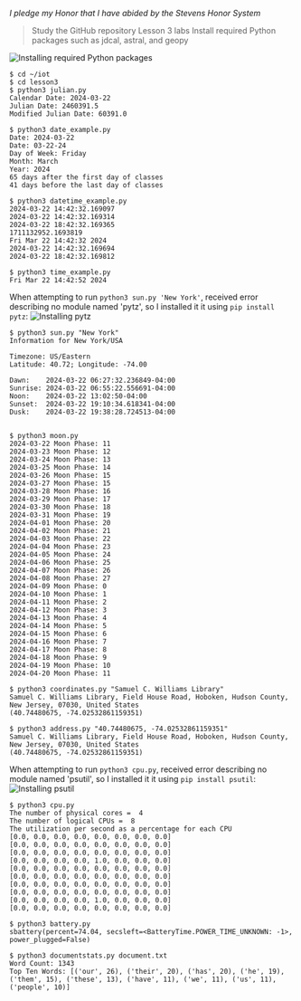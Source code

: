 *I pledge my Honor that I have abided by the Stevens Honor System*

> Study the GitHub repository Lesson 3 labs
> Install required Python packages such as jdcal, astral, and geopy

![Installing required Python packages](https://github.com/nicomcd/Engineering-Design-VI/blob/main/Images/Lab3installgeopy.png)

```
$ cd ~/iot
$ cd lesson3
$ python3 julian.py
Calendar Date: 2024-03-22
Julian Date: 2460391.5
Modified Julian Date: 60391.0

$ python3 date_example.py
Date: 2024-03-22
Date: 03-22-24
Day of Week: Friday
Month: March
Year: 2024
65 days after the first day of classes
41 days before the last day of classes

$ python3 datetime_example.py
2024-03-22 14:42:32.169097
2024-03-22 14:42:32.169314
2024-03-22 18:42:32.169365
1711132952.1693819
Fri Mar 22 14:42:32 2024
2024-03-22 14:42:32.169694
2024-03-22 18:42:32.169812

$ python3 time_example.py
Fri Mar 22 14:42:52 2024
```

When attempting to run `python3 sun.py 'New York'`, received error describing no module named 'pytz', so I installed it it using `pip install pytz`:
![Installing pytz](https://github.com/nicomcd/Engineering-Design-VI/blob/main/Images/Lab3pytz.png)

```
$ python3 sun.py "New York"
Information for New York/USA

Timezone: US/Eastern
Latitude: 40.72; Longitude: -74.00

Dawn:    2024-03-22 06:27:32.236849-04:00
Sunrise: 2024-03-22 06:55:22.556691-04:00
Noon:    2024-03-22 13:02:50-04:00
Sunset:  2024-03-22 19:10:34.618341-04:00
Dusk:    2024-03-22 19:38:28.724513-04:00


$ python3 moon.py
2024-03-22 Moon Phase: 11
2024-03-23 Moon Phase: 12
2024-03-24 Moon Phase: 13
2024-03-25 Moon Phase: 14
2024-03-26 Moon Phase: 15
2024-03-27 Moon Phase: 15
2024-03-28 Moon Phase: 16
2024-03-29 Moon Phase: 17
2024-03-30 Moon Phase: 18
2024-03-31 Moon Phase: 19
2024-04-01 Moon Phase: 20
2024-04-02 Moon Phase: 21
2024-04-03 Moon Phase: 22
2024-04-04 Moon Phase: 23
2024-04-05 Moon Phase: 24
2024-04-06 Moon Phase: 25
2024-04-07 Moon Phase: 26
2024-04-08 Moon Phase: 27
2024-04-09 Moon Phase: 0
2024-04-10 Moon Phase: 1
2024-04-11 Moon Phase: 2
2024-04-12 Moon Phase: 3
2024-04-13 Moon Phase: 4
2024-04-14 Moon Phase: 5
2024-04-15 Moon Phase: 6
2024-04-16 Moon Phase: 7
2024-04-17 Moon Phase: 8
2024-04-18 Moon Phase: 9
2024-04-19 Moon Phase: 10
2024-04-20 Moon Phase: 11

$ python3 coordinates.py "Samuel C. Williams Library"
Samuel C. Williams Library, Field House Road, Hoboken, Hudson County, New Jersey, 07030, United States
(40.74480675, -74.02532861159351)

$ python3 address.py "40.74480675, -74.02532861159351"
Samuel C. Williams Library, Field House Road, Hoboken, Hudson County, New Jersey, 07030, United States
(40.74480675, -74.02532861159351)
```

When attempting to run `python3 cpu.py`, received error describing no module named 'psutil', so I installed it it using `pip install psutil`:
![Installing psutil](https://github.com/nicomcd/Engineering-Design-VI/blob/main/Images/Lab3psutil.png)


```
$ python3 cpu.py
The number of physical cores =  4
The number of logical CPUs =  8
The utilization per second as a percentage for each CPU
[0.0, 0.0, 0.0, 0.0, 0.0, 0.0, 0.0, 0.0]
[0.0, 0.0, 0.0, 0.0, 0.0, 0.0, 0.0, 0.0]
[0.0, 0.0, 0.0, 0.0, 0.0, 0.0, 0.0, 0.0]
[0.0, 0.0, 0.0, 0.0, 1.0, 0.0, 0.0, 0.0]
[0.0, 0.0, 0.0, 0.0, 0.0, 0.0, 0.0, 0.0]
[0.0, 0.0, 0.0, 0.0, 0.0, 0.0, 0.0, 0.0]
[0.0, 0.0, 0.0, 0.0, 0.0, 0.0, 0.0, 0.0]
[0.0, 0.0, 0.0, 0.0, 0.0, 0.0, 0.0, 0.0]
[0.0, 0.0, 0.0, 0.0, 1.0, 0.0, 0.0, 0.0]
[0.0, 0.0, 0.0, 0.0, 0.0, 0.0, 0.0, 0.0]

$ python3 battery.py
sbattery(percent=74.04, secsleft=<BatteryTime.POWER_TIME_UNKNOWN: -1>, power_plugged=False)

$ python3 documentstats.py document.txt
Word Count: 1343
Top Ten Words: [('our', 26), ('their', 20), ('has', 20), ('he', 19), ('them', 15), ('these', 13), ('have', 11), ('we', 11), ('us', 11), ('people', 10)]

```
